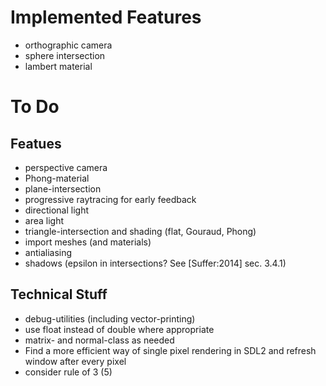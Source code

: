 # Implemented Features

* orthographic camera
* sphere intersection
* lambert material

# To Do

## Featues

* perspective camera
* Phong-material
* plane-intersection
* progressive raytracing for early feedback
* directional light
* area light
* triangle-intersection and shading (flat, Gouraud, Phong)
* import meshes (and materials)
* antialiasing
* shadows (epsilon in intersections? See [Suffer:2014] sec. 3.4.1)

## Technical Stuff

* debug-utilities (including vector-printing)
* use float instead of double where appropriate
* matrix- and normal-class as needed
* Find a more efficient way of single pixel rendering in SDL2 and refresh window after every pixel
* consider rule of 3 (5)
